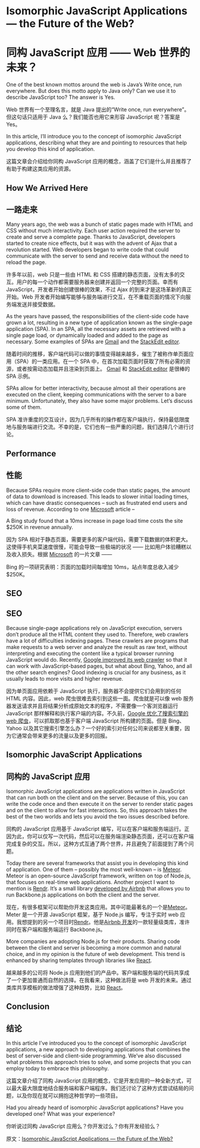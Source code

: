 # Isomorphic JavaScript Applications — the Future of the Web?

# 同构 JavaScript 应用 ——  Web 世界的未来？

One of the best known mottos around the web is Java’s Write once, run everywhere. But does this motto apply to Java only? Can we use it to describe JavaScript too? The answer is Yes.

Web 世界有一个至理名言，就是 Java 提出的“Write once, run everywhere”。但这句话只适用于 Java 么？我们能否也用它来形容 JavaScript 呢？答案是 Yes。

In this article, I’ll introduce you to the concept of isomorphic JavaScript applications, describing what they are and pointing to resources that help you develop this kind of application.

这篇文章会介绍给你同构 JavaScript 应用的概念，涵盖了它们是什么并且推荐了有助于构建这类应用的资源。

## How We Arrived Here

## 一路走来

Many years ago, the web was a bunch of static pages made with HTML and CSS without much interactivity. Each user action required the server to create and serve a complete page. Thanks to JavaScript, developers started to create nice effects, but it was with the advent of Ajax that a revolution started. Web developers began to write code that could communicate with the server to send and receive data without the need to reload the page.

许多年以前，web 只是一些由 HTML 和 CSS 搭建的静态页面，没有太多的交互。用户的每一个动作都需要服务器来创建并返回一个完整的页面。幸而有 JavaScript，开发者开始创建很棒的效果，不过 Ajax 的到来才是这场革新的真正开始。Web 开发者开始编写能够与服务端进行交互，在不重载页面的情况下向服务端发送并接受数据。

As the years have passed, the responsibilities of the client-side code have grown a lot, resulting in a new type of application known as the single-page application (SPA). In an SPA, all the necessary assets are retrieved with a single page load, or dynamically loaded and added to the page as necessary. Some examples of SPAs are [Gmail](https://mail.google.com/) and the [StackEdit editor](https://stackedit.io/editor).

随着时间的推移，客户端代码可以做的事情变得越来越多，催生了被称作单页面应用（SPA）的一类应用。在一个 SPA 中，在首次加载页面时获取了所有必需的资源，或者按需动态加载并且渲染到页面上。 [Gmail](https://mail.google.com/) 和 [StackEdit editor](https://stackedit.io/editor) 是很棒的 SPA 示例。

SPAs allow for better interactivity, because almost all their operations are executed on the client, keeping communications with the server to a bare minimum. Unfortunately, they also have some major problems. Let’s discuss some of them.

SPA 准许重度的交互设计，因为几乎所有的操作都在客户端执行，保持最低限度地与服务端进行交流。不幸的是，它们也有一些严重的问题，我们选择几个进行讨论。

## Performance

## 性能

Because SPAs require more client-side code than static pages, the amount of data to download is increased. This leads to slower initial loading times, which can have drastic consequences – such as frustrated end users and loss of revenue. According to one [Microsoft](http://blogs.msdn.com/b/ie/archive/2014/10/08/http-2-the-long-awaited-sequel.aspx) article –

>
A Bing study found that a 10ms increase in page load time costs the site $250K in revenue annually.

因为 SPA 相对于静态页面，需要更多的客户端代码，需要下载数据的体积更大。这使得手机夹菜速度很慢，可能会导致一些极端的状况 —— 比如用户体验糟糕以及收入损失。根据 [Microsoft](http://blogs.msdn.com/b/ie/archive/2014/10/08/http-2-the-long-awaited-sequel.aspx) 的一片文章 ——

>
Bing 的一项研究表明：页面的加载时间每增加 10ms，站点年度总收入减少 $250K。

## SEO

## SEO

Because single-page applications rely on JavaScript execution, servers don’t produce all the HTML content they used to. Therefore, web crawlers have a lot of difficulties indexing pages. These crawlers are programs that make requests to a web server and analyze the result as raw text, without interpreting and executing the content like a typical browser running JavaScript would do. Recently, [Google improved its web crawler](http://googlewebmastercentral.blogspot.co.uk/2014/05/understanding-web-pages-better.html) so that it can work with JavaScript-based pages, but what about Bing, Yahoo, and all the other search engines? Good indexing is crucial for any business, as it usually leads to more visits and higher revenue.

因为单页面应用依赖于 JavaScript 执行，服务器不会提供它们会用到的任何 HTML 内容。因此，web 爬虫很难去索引到这些一面。爬虫就是可以像 web 服务器发送请求并且将结果分析成原始文本的程序，不需要像一个客浏览器运行 JavaScript 那样解释和执行客户端的内容。不久前，[Google 优化了搜索引擎的 web 爬虫](http://googlewebmastercentral.blogspot.co.uk/2014/05/understanding-web-pages-better.html)，可以抓取那也基于客户端 JavaScript 所构建的页面。但是 Bing、Yahoo 以及其它搜索引擎怎么办？一个好的索引对任何公司来说都至关重要，因为它通常会带来更多的流量以及更多的回报。

## Isomorphic JavaScript Applications

## 同构的 JavaScript 应用

Isomorphic JavaScript applications are applications written in JavaScript that can run both on the client and on the server. Because of this, you can write the code once and then execute it on the server to render static pages and on the client to allow for fast interactions. So, this approach takes the best of the two worlds and lets you avoid the two issues described before.

同构的 JavaScript 应用基于 JavaScript 编写，可以在客户端和服务端运行。正因为此，你可以仅写一次代码，然后可以在服务端渲染静态页面，还可以在客户端完成复杂的交互。所以，这种方式互通了两个世界，并且避免了前面提到了两个问题。

Today there are several frameworks that assist you in developing this kind of application. One of them – possibly the most well-known – is [Meteor](https://www.meteor.com/). Meteor is an open-source JavaScript framework, written on top of Node.js, that focuses on real-time web applications. Another project I want to mention is [Rendr](http://rendrjs.github.io/rendr/). It’s a small library [developed by Airbnb](http://nerds.airbnb.com/weve-launched-our-first-nodejs-app-to-product) that allows you to run Backbone.js applications on both the client and the server.

现在，有很多框架可以帮助你开发这类应用。其中可能最著名的一个是[Meteor](https://www.meteor.com/)。Meter 是一个开源 JavaScript 框架，基于 Node.js 编写，专注于实时 web 应用。我想提到的另一个项目时[Rendr](http://rendrjs.github.io/rendr/)。他是[Airbnb 开发](http://nerds.airbnb.com/weve-launched-our-first-nodejs-app-to-product)的一款轻量级类库，准许同时在客户端和服务端运行 Backbone.js。

More companies are adopting Node.js for their products. Sharing code between the client and server is becoming a more common and natural choice, and in my opinion is the future of web development. This trend is enhanced by sharing templates through libraries like [React](http://facebook.github.io/react/).

越来越多的公司将 Node.js 应用到他们的产品中。客户端和服务端的代码共享成了一个更加普通而自然的选择。在我看来，这种做法将是 web 开发的未来。通过类库共享模板的做法增强了这种趋势，比如 [React](http://facebook.github.io/react/)。

## Conclusion

## 结论

In this article I’ve introduced you to the concept of isomorphic JavaScript applications, a new approach to developing applications that combines the best of server-side and client-side programming. We’ve also discussed what problems this approach tries to solve, and some projects that you can employ today to embrace this philosophy.

这篇文章介绍了同构 JavaScript 应用的概念，它是开发应用的一种全新方式，可以最大最大限度地结合服务端和客户端程序。我们还讨论了这种方式尝试结局的问题，以及你现在就可以拥抱这种哲学的一些项目。

Had you already heard of isomorphic JavaScript applications? Have you developed one? What was your experience?

你听说过同构 JavaScript 应用么？你开发过么？你有开发经验么？
 

原文：[Isomorphic JavaScript Applications — the Future of the Web?](http://www.sitepoint.com/isomorphic-javascript-applications/)